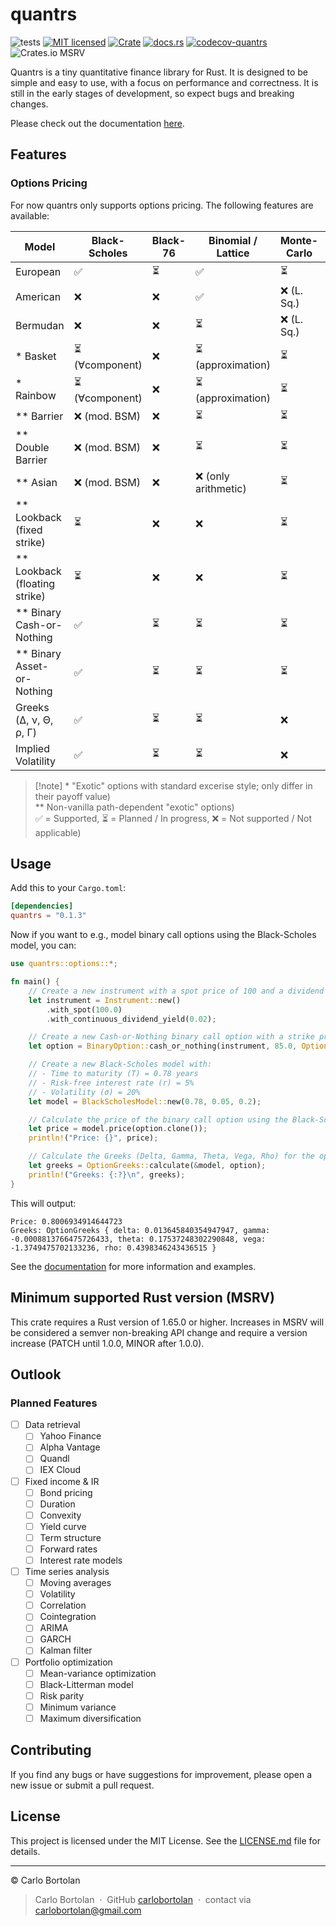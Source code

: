 # quantrs

![tests][actions-test-badge]
[![MIT licensed][license-badge]](./LICENSE.md)
[![Crate][crates-badge]][crates-url]
[![docs.rs][docsrs-badge]][docs-url]
[![codecov-quantrs][codecov-badge]][codecov-url]
![Crates.io MSRV][crates-msrv-badge]

[actions-test-badge]: https://github.com/carlobortolan/quantrs/actions/workflows/ci.yml/badge.svg
[crates-badge]: https://img.shields.io/crates/v/quantrs.svg
[crates-url]: https://crates.io/crates/quantrs
[license-badge]: https://img.shields.io/badge/license-MIT-blue.svg
[docsrs-badge]: https://img.shields.io/docsrs/quantrs
[docs-url]: https://docs.rs/quantrs/*/quantrs
[codecov-badge]: https://codecov.io/gh/carlobortolan/quantrs/graph/badge.svg?token=NJ4HW3OQFY
[codecov-url]: https://codecov.io/gh/carlobortolan/quantrs
[crates-msrv-badge]: https://img.shields.io/crates/msrv/quantrs

Quantrs is a tiny quantitative finance library for Rust. It is designed to be simple and easy to use, with a focus on performance and correctness. It is still in the early stages of development, so expect bugs and breaking changes.

Please check out the documentation [here][docs-url].

## Features

### Options Pricing

For now quantrs only supports options pricing. The following features are available:

| Model                           | Black-Scholes   | Black-76 | Binomial / Lattice   | Monte-Carlo | Finite Diff   | Heston |
| ------------------------------- | --------------- | -------- | -------------------- | ----------- | ------------- | ------ |
| European                        | ✅              | ⏳       | ✅                   | ⏳          | ⏳            | ⏳     |
| American                        | ❌              | ❌       | ✅                   | ❌ (L. Sq.) | ⏳            | ❌     |
| Bermudan                        | ❌              | ❌       | ⏳                   | ❌ (L. Sq.) | ❌ (complex)  | ❌     |
| \* Basket                       | ⏳ (∀component) | ❌       | ⏳ (approximation)   | ⏳          | ❌            | ❌     |
| \* Rainbow                      | ⏳ (∀component) | ❌       | ⏳ (approximation)   | ⏳          | ❌            | ❌     |
| \*\* Barrier                    | ❌ (mod. BSM)   | ❌       | ⏳                   | ⏳          | ⏳            | ⏳     |
| \*\* Double Barrier             | ❌ (mod. BSM)   | ❌       | ⏳                   | ⏳          | ❌ (complex)  | ⏳     |
| \*\* Asian                      | ❌ (mod. BSM)   | ❌       | ❌ (only arithmetic) | ⏳          | ⏳            | ⏳     |
| \*\* Lookback (fixed strike)    | ⏳              | ❌       | ❌                   | ⏳          | ⏳            | ⏳     |
| \*\* Lookback (floating strike) | ⏳              | ❌       | ❌                   | ⏳          | ⏳            | ⏳     |
| \*\* Binary Cash-or-Nothing     | ✅              | ⏳       | ⏳                   | ⏳          | ❌ (mod. PDE) | ⏳     |
| \*\* Binary Asset-or-Nothing    | ✅              | ⏳       | ⏳                   | ⏳          | ❌ (mod. PDE) | ⏳     |
| Greeks (Δ, ν, Θ, ρ, Γ)          | ✅              | ⏳       | ⏳                   | ❌          | ❌            | ❌     |
| Implied Volatility              | ✅              | ⏳       | ⏳                   | ❌          | ❌            | ❌     |

> [!note] \* "Exotic" options with standard excerise style; only differ in their payoff value)\
> \*\* Non-vanilla path-dependent "exotic" options)\
> ✅ = Supported, ⏳ = Planned / In progress, ❌ = Not supported / Not applicable)

## Usage

Add this to your `Cargo.toml`:

```toml
[dependencies]
quantrs = "0.1.3"
```

Now if you want to e.g., model binary call options using the Black-Scholes model, you can:

```rust
use quantrs::options::*;

fn main() {
    // Create a new instrument with a spot price of 100 and a dividend yield of 2%
    let instrument = Instrument::new()
        .with_spot(100.0)
        .with_continuous_dividend_yield(0.02);

    // Create a new Cash-or-Nothing binary call option with a strike price of 85
    let option = BinaryOption::cash_or_nothing(instrument, 85.0, OptionType::Call);

    // Create a new Black-Scholes model with:
    // - Time to maturity (T) = 0.78 years
    // - Risk-free interest rate (r) = 5%
    // - Volatility (σ) = 20%
    let model = BlackScholesModel::new(0.78, 0.05, 0.2);

    // Calculate the price of the binary call option using the Black-Scholes model
    let price = model.price(option.clone());
    println!("Price: {}", price);

    // Calculate the Greeks (Delta, Gamma, Theta, Vega, Rho) for the option
    let greeks = OptionGreeks::calculate(&model, option);
    println!("Greeks: {:?}\n", greeks);
}
```

This will output:

```text
Price: 0.8006934914644723
Greeks: OptionGreeks { delta: 0.013645840354947947, gamma: -0.0008813766475726433, theta: 0.17537248302290848, vega: -1.3749475702133236, rho: 0.4398346243436515 }
```

See the [documentation][docs-url] for more information and examples.

## Minimum supported Rust version (MSRV)

This crate requires a Rust version of 1.65.0 or higher. Increases in MSRV will be considered a semver non-breaking API change and require a version increase (PATCH until 1.0.0, MINOR after 1.0.0).

## Outlook

### Planned Features

- [ ] Data retrieval
  - [ ] Yahoo Finance
  - [ ] Alpha Vantage
  - [ ] Quandl
  - [ ] IEX Cloud
- [ ] Fixed income & IR
  - [ ] Bond pricing
  - [ ] Duration
  - [ ] Convexity
  - [ ] Yield curve
  - [ ] Term structure
  - [ ] Forward rates
  - [ ] Interest rate models
- [ ] Time series analysis
  - [ ] Moving averages
  - [ ] Volatility
  - [ ] Correlation
  - [ ] Cointegration
  - [ ] ARIMA
  - [ ] GARCH
  - [ ] Kalman filter
- [ ] Portfolio optimization
  - [ ] Mean-variance optimization
  - [ ] Black-Litterman model
  - [ ] Risk parity
  - [ ] Minimum variance
  - [ ] Maximum diversification

## Contributing

If you find any bugs or have suggestions for improvement, please open a new issue or submit a pull request.

## License

This project is licensed under the MIT License. See the [LICENSE.md](LICENSE.md) file for details.

---

© Carlo Bortolan

> Carlo Bortolan &nbsp;&middot;&nbsp;
> GitHub [carlobortolan](https://github.com/carlobortolan) &nbsp;&middot;&nbsp;
> contact via [carlobortolan@gmail.com](mailto:carlobortolan@gmail.com)
